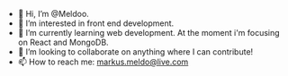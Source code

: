 - 👋 Hi, I’m @Meldoo.
- 👀 I’m interested in front end development.
- 🌱 I’m currently learning web development. At the moment i'm focusing on React and MongoDB.
- 💞️ I’m looking to collaborate on anything where I can contribute!
- 📫 How to reach me: markus.meldo@live.com

<!---
Meldoo/Meldoo is a ✨ special ✨ repository because its `README.md` (this file) appears on your GitHub profile.
You can click the Preview link to take a look at your changes.
--->
